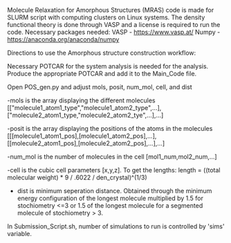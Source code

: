 Molecule Relaxation for Amorphous Structures (MRAS) code is made for SLURM script with computing clusters on Linux systems. The density functional theory is done through VASP and a license is required to run the code. 
Necessary packages needed: 
VASP - https://www.vasp.at/
Numpy - https://anaconda.org/anaconda/numpy

Directions to use the Amorphous structure construction workflow:

Necessary POTCAR for the system analysis is needed for the analysis. Produce the appropriate POTCAR and add it to the Main_Code file.

Open POS_gen.py and adjust mols, posit, num_mol, cell, and dist

-mols is the array displaying the different molecules  [["molecule1_atom1_type","molecule1_atom2_type",...],["molecule2_atom1_type,"molecule2_atom2_tye",...],...] 

-posit is the array displaying the positions of the atoms in the molecules [[[molecule1_atom1_pos],[molecule1_atom2_pos],...],[[molecule2_atom1_pos],[molecule2_atom2_pos],...],...]

-num_mol is the number of molecules in the cell [mol1_num,mol2_num,...]

-cell is the cubic cell parameters [x,y,z]. To get the lengths: length = ((total molecular weight) * 9 / .6022 / den_crystal)^(1/3) 

- dist is minimum seperation distance. Obtained through the minimum energy configuration of the longest molecule multiplied by 1.5 for stochiometry <=3 or 1.5 of the longest molecule for a segmented molecule of stochiometry > 3.


In Submission_Script.sh, number of simulations to run is controlled by 'sims' variable. 
